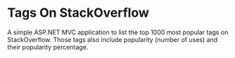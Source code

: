 # Tags On StackOverflow

A simple ASP.NET MVC application to list the top 1000 most popular tags on StackOverflow.
Those tags also include popularity (number of uses) and their popularity percentage.

